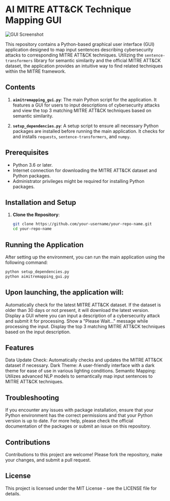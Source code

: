 # AI MITRE ATT&CK Technique Mapping GUI
![GUI Screenshot](https://github.com/actualcyberbully/MITRE-Apps/assets/93664530/ab9a572f-b175-4fe7-908d-cacf75228c83)

This repository contains a Python-based graphical user interface (GUI) application designed to map input sentences describing cybersecurity attacks to corresponding MITRE ATT&CK techniques. Utilizing the `sentence-transformers` library for semantic similarity and the official MITRE ATT&CK dataset, the application provides an intuitive way to find related techniques within the MITRE framework.

## Contents

1. **`aimitremapping_gui.py`**: The main Python script for the application. It features a GUI for users to input descriptions of cybersecurity attacks and view the top 3 matching MITRE ATT&CK techniques based on semantic similarity.

2. **`setup_dependencies.py`**: A setup script to ensure all necessary Python packages are installed before running the main application. It checks for and installs `requests`, `sentence-transformers`, and `numpy`.

## Prerequisites

- Python 3.6 or later.
- Internet connection for downloading the MITRE ATT&CK dataset and Python packages.
- Administrator privileges might be required for installing Python packages.

## Installation and Setup

1. **Clone the Repository**:
   ```sh
   git clone https://github.com/your-username/your-repo-name.git
   cd your-repo-name
## Running the Application

After setting up the environment, you can run the main application using the following command:

```sh
python setup_dependencies.py
python aimitremapping_gui.py
```
## Upon launching, the application will:

Automatically check for the latest MITRE ATT&CK dataset. If the dataset is older than 30 days or not present, it will download the latest version.
Display a GUI where you can input a description of a cybersecurity attack and submit it for processing.
Show a "Please Wait..." message while processing the input.
Display the top 3 matching MITRE ATT&CK techniques based on the input description.

## Features
Data Update Check: Automatically checks and updates the MITRE ATT&CK dataset if necessary.
Dark Theme: A user-friendly interface with a dark theme for ease of use in various lighting conditions.
Semantic Mapping: Utilizes advanced NLP models to semantically map input sentences to MITRE ATT&CK techniques.

## Troubleshooting
If you encounter any issues with package installation, ensure that your Python environment has the correct permissions and that your Python version is up to date. For more help, please check the official documentation of the packages or submit an issue on this repository.

## Contributions
Contributions to this project are welcome! Please fork the repository, make your changes, and submit a pull request.

## License
This project is licensed under the MIT License - see the LICENSE file for details.
